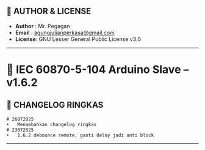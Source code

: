 
## 👤 AUTHOR & LICENSE

- **Author** : Mr. Pegagan  
- **Email**  : agungjulianperkasa@gmail.com  
- **License**: GNU Lesser General Public License v3.0

---

# 📡 IEC 60870-5-104 Arduino Slave – v1.6.2

## 📑 CHANGELOG RINGKAS
	# 26072025
	•	Menambahkan changelog ringkas
	# 23072025
	•	1.6.2 debounce remote, ganti delay jadi anti block 

---


